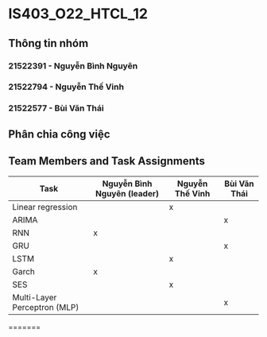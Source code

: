 # IS403_O22_HTCL_12

## Thông tin nhóm
### 21522391 - Nguyễn Bình Nguyên
### 21522794 - Nguyễn Thế Vinh
### 21522577 - Bùi Văn Thái

## Phân chia công việc
## Team Members and Task Assignments

| Task                             | Nguyễn Bình Nguyên (leader) | Nguyễn Thế Vinh | Bùi Văn Thái |
|----------------------------------|-----------------------------|-----------------|--------------|
| Linear regression                |                             | x               |              |
| ARIMA                            |                             |                 | x            |
| RNN                              | x                           |                 |              |
| GRU                              |                             |                 | x            |
| LSTM                             |                             | x               |              |
| Garch                            | x                           |                 |              |
| SES                              |                             | x               |              |
| Multi-Layer Perceptron (MLP)     |                             |                 | x            |
=======

